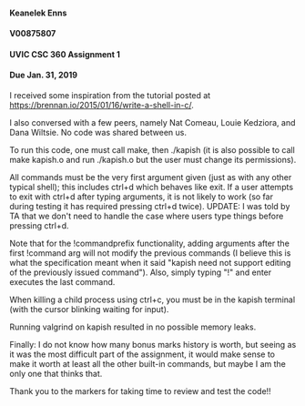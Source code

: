 #### Keanelek Enns
#### V00875807
#### UVIC CSC 360 Assignment 1
#### Due Jan. 31, 2019


I received some inspiration from the tutorial posted at https://brennan.io/2015/01/16/write-a-shell-in-c/.

I also conversed with a few peers, namely Nat Comeau, Louie Kedziora, and Dana Wiltsie. No code was shared between us.

To run this code, one must call make, then ./kapish (it is also possible to call make kapish.o and run ./kapish.o but the user must change its permissions).

All commands must be the very first argument given (just as with any other typical shell); this includes ctrl+d which behaves like exit.
If a user attempts to exit with ctrl+d after typing arguments, it is not likely to work (so far during testing it has
required pressing ctrl+d twice). UPDATE: I was told by TA that we don't need to handle the case where users type things before pressing ctrl+d.

Note that for the !commandprefix functionality, adding arguments after the first !command arg will not modify the previous commands
(I believe this is what the specification meant when it said "kapish need not support editing of the previously issued command"). Also,
simply typing "!" and enter executes the last command.

When killing a child process using ctrl+c, you must be in the kapish terminal (with the cursor blinking waiting for input).

Running valgrind on kapish resulted in no possible memory leaks.

Finally: I do not know how many bonus marks history is worth, but seeing as it was the most difficult part of the assignment,
it would make sense to make it worth at least all the other built-in commands, but maybe I am the only one that thinks that. 

Thank you to the markers for taking time to review and test the code!!